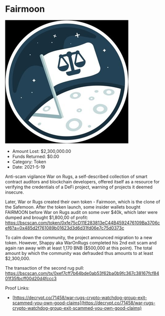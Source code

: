 # Fairmoon
![Fairmoon](/rektimages/Fairmoon.png)
- Amount Lost: $2,300,000.00
- Funds Returned: $0.00
- Category: Token
- Date: 2021-5-19

Anti-scam vigilance War on Rugs, a self-described collection of smart contract auditors and blockchain developers, offered itself as a resource for verifying the credentials of a DeFi project, warning of projects it deemed insecure.  
  
Later, War or Rugs created their own token - Fairmoon, which is the clone of the Safemoon. After the token launch, some insider wallets bought FAIRMOON before War on Rugs audit on some over $40k, which later were dumped and brought $1,800,00 of profit:  
https://bscscan.com/token/0xfe75cD11E283813eC44B4592476109Ba3706cef6?a=0x485d2f761089b01623d3d6d31fd06e7c75d0373c  
  
To calm down the community, the project announced migration to a new token. However, Shappy aka WarOnRugs completed his 2nd exit scam and again ran away with at least 1,170 BNB ($500,000 at this point). The total amount by which the community was defrauded thus amounts to at least $2,300,000.  
  
The transaction of the second rug pull:  
https://bscscan.com/tx/0xef7cff7b64bde0ab53f62ba0b9fc367c38167fcf8401f35fbcff00d20d4fccc3


Proof Links:
- [https://decrypt.co/71458/war-rugs-crypto-watchdog-group-exit-scammed-you-own-good-claims](https://decrypt.co/71458/war-rugs-crypto-watchdog-group-exit-scammed-you-own-good-claims)


